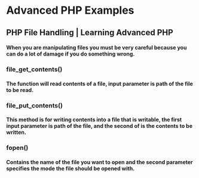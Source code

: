 # Advanced PHP Examples

## PHP File Handling | Learning Advanced PHP
#### When you are manipulating files you must be very careful because you can do a lot of damage if you do something wrong.

### file_get_contents()
#### The function will read contents of a file, input parameter is path of the file to be read.

### file_put_contents()
#### This method is for writing contents into a file that is writable, the first input parameter is path of the file, and the second of is the contents to be written.

### fopen()
#### Contains the name of the file you want to open and the second parameter specifies the mode the file should be opened with.